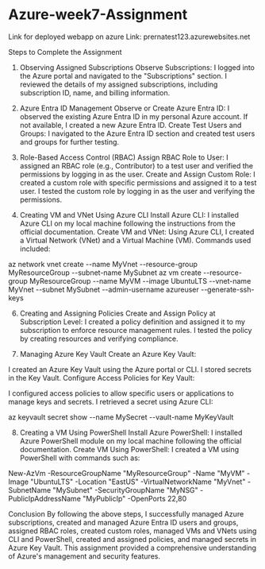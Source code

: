 # Azure-week7-Assignment

Link for deployed webapp on azure Link: prernatest123.azurewebsites.net

Steps to Complete the Assignment
1. Observing Assigned Subscriptions
Observe Subscriptions:
I logged into the Azure portal and navigated to the "Subscriptions" section.
I reviewed the details of my assigned subscriptions, including subscription ID, name, and billing information.

2. Azure Entra ID Management
Observe or Create Azure Entra ID:
I observed the existing Azure Entra ID in my personal Azure account. If not available, I created a new Azure Entra ID.
Create Test Users and Groups:
I navigated to the Azure Entra ID section and created test users and groups for further testing.

3. Role-Based Access Control (RBAC)
Assign RBAC Role to User:
I assigned an RBAC role (e.g., Contributor) to a test user and verified the permissions by logging in as the user.
Create and Assign Custom Role:
I created a custom role with specific permissions and assigned it to a test user.
I tested the custom role by logging in as the user and verifying the permissions.

4. Creating VM and VNet Using Azure CLI
Install Azure CLI:
I installed Azure CLI on my local machine following the instructions from the official documentation.
Create VM and VNet:
Using Azure CLI, I created a Virtual Network (VNet) and a Virtual Machine (VM). Commands used included:

az network vnet create --name MyVnet --resource-group MyResourceGroup --subnet-name MySubnet
az vm create --resource-group MyResourceGroup --name MyVM --image UbuntuLTS --vnet-name MyVnet --subnet MySubnet --admin-username azureuser --generate-ssh-keys

6. Creating and Assigning Policies
Create and Assign Policy at Subscription Level:
I created a policy definition and assigned it to my subscription to enforce resource management rules.
I tested the policy by creating resources and verifying compliance.

7. Managing Azure Key Vault
Create an Azure Key Vault:

I created an Azure Key Vault using the Azure portal or CLI.
I stored secrets in the Key Vault.
Configure Access Policies for Key Vault:

I configured access policies to allow specific users or applications to manage keys and secrets.
I retrieved a secret using Azure CLI:

az keyvault secret show --name MySecret --vault-name MyKeyVault

8. Creating a VM Using PowerShell
Install Azure PowerShell:
I installed Azure PowerShell module on my local machine following the official documentation.
Create VM Using PowerShell:
I created a VM using PowerShell with commands such as:

New-AzVm -ResourceGroupName "MyResourceGroup" -Name "MyVM" -Image "UbuntuLTS" -Location "EastUS" -VirtualNetworkName "MyVnet" -SubnetName "MySubnet" -SecurityGroupName "MyNSG" -PublicIpAddressName "MyPublicIp" -OpenPorts 22,80

Conclusion
By following the above steps, I successfully managed Azure subscriptions, created and managed Azure Entra ID users and groups, assigned RBAC roles, created custom roles, managed VMs and VNets using CLI and PowerShell, created and assigned policies, and managed secrets in Azure Key Vault. This assignment provided a comprehensive understanding of Azure's management and security features.

